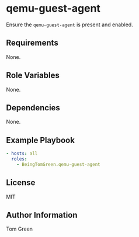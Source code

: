 qemu-guest-agent
=========

Ensure the `qemu-guest-agent` is present and enabled.

Requirements
------------

None.

Role Variables
--------------

None.

Dependencies
------------

None.

Example Playbook
----------------

```yml
- hosts: all
  roles:
    - BeingTomGreen.qemu-guest-agent
```

License
-------

MIT

Author Information
------------------

Tom Green